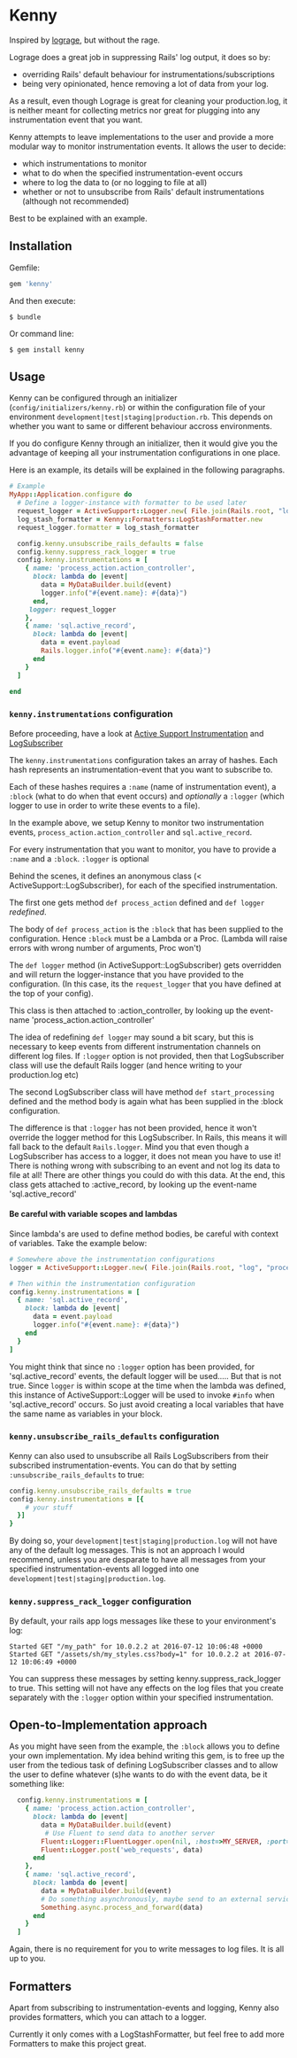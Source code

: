 # Kenny
Inspired by [lograge](https://github.com/roidrage/lograge), but without the rage.

Lograge does a great job in suppressing Rails' log output, it does so by:
- overriding Rails' default behaviour for instrumentations/subscriptions
- being very opinionated, hence removing a lot of data from your log.

As a result, even though Lograge is great for cleaning your production.log, it is neither meant for collecting metrics nor great for plugging into any instrumentation event that you want.

Kenny attempts to leave implementations to the user and provide a more modular way to monitor instrumentation events.
It allows the user to decide:
- which instrumentations to monitor
- what to do when the specified instrumentation-event occurs
- where to log the data to (or no logging to file at all)
- whether or not to unsubscribe from Rails' default instrumentations (although not recommended)

Best to be explained with an example.

## Installation

Gemfile:

```ruby
gem 'kenny'
```

And then execute:

    $ bundle

Or command line:

    $ gem install kenny

## Usage
  Kenny can be configured through an initializer (`config/initializers/kenny.rb`) or within the configuration file of your environment `development|test|staging|production.rb`.
  This depends on whether you want to same or different behaviour accross environments.

  If you do configure Kenny through an initializer, then it would give you the advantage of keeping all your instrumentation configurations in one place.

  Here is an example, its details will be explained in the following paragraphs.

  ```ruby
  # Example
  MyApp::Application.configure do
    # Define a logger-instance with formatter to be used later
    request_logger = ActiveSupport::Logger.new( File.join(Rails.root, "log", "process_action.log") )
    log_stash_formatter = Kenny::Formatters::LogStashFormatter.new
    request_logger.formatter = log_stash_formatter

    config.kenny.unsubscribe_rails_defaults = false
    config.kenny.suppress_rack_logger = true
    config.kenny.instrumentations = [
      { name: 'process_action.action_controller',
        block: lambda do |event|
          data = MyDataBuilder.build(event)
          logger.info("#{event.name}: #{data}")
        end,
       logger: request_logger
      },
      { name: 'sql.active_record',
        block: lambda do |event|
          data = event.payload
          Rails.logger.info("#{event.name}: #{data}")
        end
      }
    ]

  end

  ```


### `kenny.instrumentations` configuration
  Before proceeding, have a look at [Active Support Instrumentation](http://edgeguides.rubyonrails.org/active_support_instrumentation.html) and [LogSubscriber](http://api.rubyonrails.org/classes/ActiveSupport/LogSubscriber.html)

  The `kenny.instrumentations` configuration takes an array of hashes. Each hash represents an instrumentation-event that you want to subscribe to.

  Each of these hashes requires a `:name` (name of instrumentation event), a `:block` (what to do when that event occurs) and *optionally* a `:logger` (which logger to use in order to write these events to a file).

  In the example above, we setup Kenny to monitor two instrumentation events, `process_action.action_controller` and `sql.active_record`.

  For every instrumentation that you want to monitor, you have to provide a `:name` and a `:block`. `:logger` is optional

  Behind the scenes, it defines an anonymous class (< ActiveSupport::LogSubscriber), for each of the specified instrumentation.

  The first one gets method `def process_action` defined and `def logger` *redefined*.

  The body of `def process_action` is the `:block` that has been supplied to the configuration.
  Hence `:block` must be a Lambda or a Proc.
  (Lambda will raise errors with wrong number of arguments, Proc won't)

  The `def logger` method (in ActiveSupport::LogSubscriber) gets overridden and will return the logger-instance that you have provided to the configuration. (In this case, its the `request_logger` that you have defined at the top of your config).

  This class is then attached to :action_controller, by looking up the event-name 'process_action.action_controller'

  The idea of redefining `def logger` may sound a bit scary, but this is necessary to keep events from
  different instrumentation channels on different log files. If `:logger` option is not provided, then that LogSubscriber class will use the default Rails logger (and hence writing to your production.log etc)

  The second LogSubscriber class will have method `def start_processing` defined and the method body is again what has been supplied in the :block configuration.

  The difference is that `:logger` has not been provided, hence it won't override the logger method for this LogSubscriber. In Rails, this means it will fall back to the default `Rails.logger`.
  Mind you that even though a LogSubscriber has access to a logger, it does not mean you have to use it! There is nothing wrong with subscribing to an event and not log its data to file at all! There are other things you could do with this data.
  At the end, this class gets attached to :active_record, by looking up the event-name 'sql.active_record'

#### Be careful with variable scopes and lambdas
  Since lambda's are used to define method bodies, be careful with context of variables.
  Take the example below:

  ``` Ruby
  # Somewhere above the instrumentation configurations
  logger = ActiveSupport::Logger.new( File.join(Rails.root, "log", "process_action.log") )

  # Then within the instrumentation configuration
  config.kenny.instrumentations = [
    { name: 'sql.active_record',
      block: lambda do |event|
        data = event.payload
        logger.info("#{event.name}: #{data}")
      end
    }
  ]
  ```

  You might think that since no `:logger` option has been provided, for 'sql.active_record' events, the default logger will be used..... But that is not true.
  Since `logger` is within scope at the time when the lambda was defined, this instance of ActiveSupport::Logger will be used to invoke `#info` when 'sql.active_record' occurs. So just avoid creating a local variables that have the same name as variables in your block.


### `kenny.unsubscribe_rails_defaults` configuration
  Kenny can also used to unsubscribe all Rails LogSubscribers from their subscribed instrumentation-events.
  You can do that by setting `:unsubscribe_rails_defaults` to true:

  ``` Ruby
  config.kenny.unsubscribe_rails_defaults = true
  config.kenny.instrumentations = [{
      # your stuff
    }]
  }
  ```

  By doing so, your `development|test|staging|production.log` will not have any of the default log messages. This is not an approach I would recommend, unless you are desparate to have all messages from your specified instrumentation-events all logged into one `development|test|staging|production.log`.


### `kenny.suppress_rack_logger` configuration
  By default, your rails app logs messages like these to your environment's log:

  ```
  Started GET "/my_path" for 10.0.2.2 at 2016-07-12 10:06:48 +0000
  Started GET "/assets/sh/my_styles.css?body=1" for 10.0.2.2 at 2016-07-12 10:06:49 +0000
  ```

  You can suppress these messages by setting kenny.suppress_rack_logger to true.
  This setting will not have any effects on the log files that you create separately with the `:logger` option within your specified instrumentation.

## Open-to-Implementation approach
  As you might have seen from the example, the `:block` allows you to define your own implementation.
  My idea behind writing this gem, is to free up the user from the tedious task of defining LogSubscriber classes and to allow the user to define whatever (s)he wants to do with the event data, be it something like:

  ```Ruby
    config.kenny.instrumentations = [
      { name: 'process_action.action_controller',
        block: lambda do |event|
          data = MyDataBuilder.build(event)
           # Use Fluent to send data to another server
          Fluent::Logger::FluentLogger.open(nil, :host=>MY_SERVER, :port=>24224)
          Fluent::Logger.post('web_requests', data)
        end
      },
      { name: 'sql.active_record',
        block: lambda do |event|
          data = MyDataBuilder.build(event)
          # Do something asynchronously, maybe send to an external service
          Something.async.process_and_forward(data)
        end
      }
    ]
  ```

  Again, there is no requirement for you to write messages to log files. It is all up to you.

## Formatters
  Apart from subscribing to instrumentation-events and logging, Kenny also provides formatters, which you can attach to a logger.

  Currently it only comes with a LogStashFormatter, but feel free to add more Formatters to make this project great.
